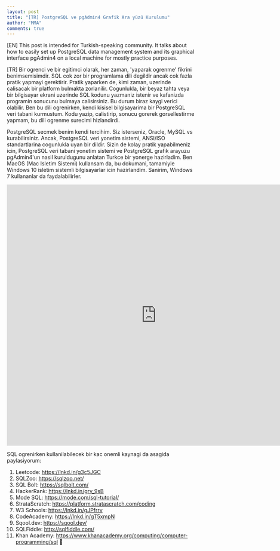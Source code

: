 ```yaml
---
layout: post
title: "[TR] PostgreSQL ve pgAdmin4 Grafik Ara yüzü Kurulumu"
author: "MMA"
comments: true
---
```


[EN] This post is intended for Turkish-speaking community. It talks about how to easily set up PostgreSQL data management system and its graphical interface pgAdmin4 on a local machine for mostly practice purposes.

[TR] Bir ogrenci ve bir egitimci olarak, her zaman, 'yaparak ogrenme' fikrini benimsemisimdir. SQL cok zor bir programlama dili degildir ancak cok fazla pratik yapmayi gerektirir. Pratik yaparken de, kimi zaman, uzerinde calisacak bir platform bulmakta zorlanilir. Cogunlukla, bir beyaz tahta veya bir bilgisayar ekrani uzerinde SQL kodunu yazmaniz istenir ve kafanizda programin sonucunu bulmaya calisirsiniz. Bu durum biraz kaygi verici olabilir. Ben bu dili ogrenirken, kendi kisisel bilgisayarima bir PostgreSQL veri tabani kurmustum. Kodu yazip, calistirip, sonucu gorerek gorsellestirme yapmam, bu dili ogrenme surecimi hizlandirdi. 

PostgreSQL secmek benim kendi tercihim. Siz isterseniz, Oracle, MySQL vs kurabilirsiniz. Ancak, PostgreSQL veri yonetim sistemi, ANSI/ISO standartlarina cogunlukla uyan bir dildir. Sizin de kolay pratik yapabilmeniz icin, PostgreSQL veri tabani yonetim sistemi ve PostgreSQL grafik arayuzu pgAdmin4'un nasil kuruldugunu anlatan Turkce bir yonerge hazirladim. Ben MacOS (Mac Isletim Sistemi)  kullansam da, bu dokumani, tamamiyle Windows 10 isletim sistemli bilgisayarlar icin hazirlandim. Sanirim, Windows 7 kullananlar da faydalabilirler.

<embed src="https://mmuratarat.github.io/files/PostgreSQL_pgAdmin4_Setup.pdf" width="800" height="700" frameborder="0" allowfullscreen>

SQL ogrenirken kullanilabilecek bir kac onemli kaynagi da asagida paylasiyorum:

1. Leetcode: https://lnkd.in/g3c5JGC
2. SQLZoo: https://sqlzoo.net/
3. SQL Bolt: https://sqlbolt.com/
4. HackerRank: https://lnkd.in/grv_9sB
5. Mode SQL: https://mode.com/sql-tutorial/
6. StrataScratch: https://platform.stratascratch.com/coding
7. W3 Schools: https://lnkd.in/gJPfrrv
8. CodeAcademy: https://lnkd.in/gT5xmpN
9. Sqool.dev: https://sqool.dev/ 
10. SQLFiddle: http://sqlfiddle.com/ 
11. Khan Academy: https://www.khanacademy.org/computing/computer-programming/sql 
